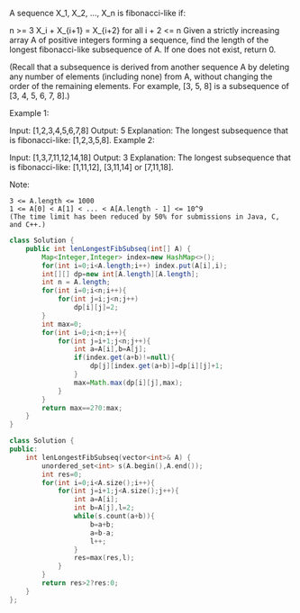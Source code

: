 A sequence X_1, X_2, ..., X_n is fibonacci-like if:

n >= 3
X_i + X_{i+1} = X_{i+2} for all i + 2 <= n
Given a strictly increasing array A of positive integers forming a sequence, find the length of the longest fibonacci-like subsequence of A.  If one does not exist, return 0.

(Recall that a subsequence is derived from another sequence A by deleting any number of elements (including none) from A, without changing the order of the remaining elements.  For example, [3, 5, 8] is a subsequence of [3, 4, 5, 6, 7, 8].)

 

Example 1:

Input: [1,2,3,4,5,6,7,8]
Output: 5
Explanation:
The longest subsequence that is fibonacci-like: [1,2,3,5,8].
Example 2:

Input: [1,3,7,11,12,14,18]
Output: 3
Explanation:
The longest subsequence that is fibonacci-like:
[1,11,12], [3,11,14] or [7,11,18].
 

Note:
```
3 <= A.length <= 1000
1 <= A[0] < A[1] < ... < A[A.length - 1] <= 10^9
(The time limit has been reduced by 50% for submissions in Java, C, and C++.)
```

```java
class Solution {
    public int lenLongestFibSubseq(int[] A) {
        Map<Integer,Integer> index=new HashMap<>();
        for(int i=0;i<A.length;i++) index.put(A[i],i);
        int[][] dp=new int[A.length][A.length];
        int n = A.length;
        for(int i=0;i<n;i++){
            for(int j=i;j<n;j++)
                dp[i][j]=2;
        }
        int max=0;
        for(int i=0;i<n;i++){
            for(int j=i+1;j<n;j++){
                int a=A[i],b=A[j];
                if(index.get(a+b)!=null){
                    dp[j][index.get(a+b)]=dp[i][j]+1;
                }
                max=Math.max(dp[i][j],max);
            }
        }
        return max==2?0:max;
    }
}
```


```cpp
class Solution {
public:
    int lenLongestFibSubseq(vector<int>& A) {
        unordered_set<int> s(A.begin(),A.end());
        int res=0;
        for(int i=0;i<A.size();i++){
            for(int j=i+1;j<A.size();j++){
                int a=A[i];
                int b=A[j],l=2;
                while(s.count(a+b)){
                    b=a+b;
                    a=b-a;
                    l++;
                }
                res=max(res,l);
            }
        }
        return res>2?res:0;
    }
};

```
